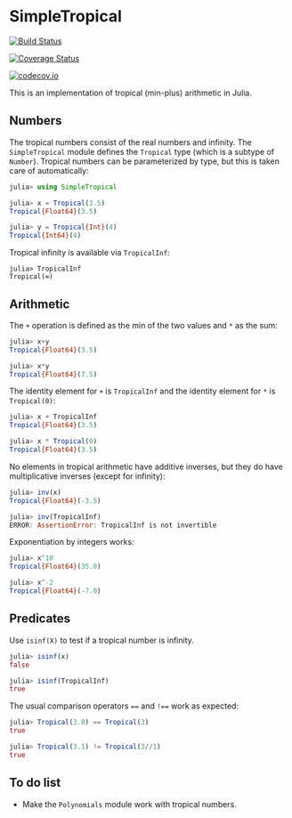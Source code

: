 # SimpleTropical



[![Build Status](https://travis-ci.org/scheinerman/SimpleTropical.jl.svg?branch=master)](https://travis-ci.org/scheinerman/SimpleTropical.jl)

[![Coverage Status](https://coveralls.io/repos/scheinerman/SimpleTropical.jl/badge.svg?branch=master&service=github)](https://coveralls.io/github/scheinerman/SimpleTropical.jl?branch=master)

[![codecov.io](http://codecov.io/github/scheinerman/SimpleTropical.jl/coverage.svg?branch=master)](http://codecov.io/github/scheinerman/SimpleTropical.jl?branch=master)



This is an implementation of tropical (min-plus) arithmetic in Julia.

## Numbers

The tropical numbers consist of the real numbers and infinity. The
`SimpleTropical` module defines the `Tropical` type (which is a
subtype of `Number`). Tropical numbers can be parameterized by type,
but this is taken care of automatically:

```julia
julia> using SimpleTropical

julia> x = Tropical(3.5)
Tropical{Float64}(3.5)

julia> y = Tropical{Int}(4)
Tropical{Int64}(4)
```

Tropical infinity is available via `TropicalInf`:
```
julia> TropicalInf
Tropical(∞)
```


## Arithmetic

The `+` operation is defined as the min of the two values and `*`
as the sum:
```julia
julia> x+y
Tropical{Float64}(3.5)

julia> x*y
Tropical{Float64}(7.5)
```

The identity element for `+` is `TropicalInf` and the identity
element for `*` is `Tropical(0)`:
``` julia
julia> x + TropicalInf
Tropical{Float64}(3.5)

julia> x * Tropical(0)
Tropical{Float64}(3.5)
```

No elements in tropical arithmetic have additive inverses, but they
do have multiplicative inverses (except for infinity):
```julia
julia> inv(x)
Tropical{Float64}(-3.5)

julia> inv(TropicalInf)
ERROR: AssertionError: TropicalInf is not invertible
```

Exponentiation by integers works:
```julia
julia> x^10
Tropical{Float64}(35.0)

julia> x^-2
Tropical{Float64}(-7.0)
```

## Predicates

Use `isinf(X)` to test if a tropical number is infinity.
```julia
julia> isinf(x)
false

julia> isinf(TropicalInf)
true
```

The usual comparison operators `==` and `!==` work as expected:
```julia
julia> Tropical(3.0) == Tropical(3)
true

julia> Tropical(3.1) != Tropical(3//1)
true
```

## To do list

+ Make the `Polynomials` module work with tropical numbers.
